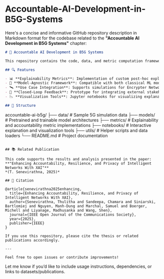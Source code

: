 # Accountable-AI-Development-in-B5G-Systems

Here's a concise and informative GitHub repository description in Markdown format for the codebase related to the **"Accountable AI Development in B5G Systems"** chapter:

```markdown
# 📡 Accountable AI Development in B5G Systems

This repository contains the code, data, and metric computation framework introduced in the thesis chapter *"Accountable AI Development in B5G Systems"*. The work focuses on quantifying and enforcing explainability, fairness, and transparency in AI models deployed within next-generation (5G and B5G) intelligent networking systems.

## 🔍 Features

- 📊 **Explainability Metrics**: Implementation of custom post-hoc explainability metrics (e.g., fidelity, comprehensibility, contrastiveness) based on SHAP, LIME, and TreeSHAP.
- 🧠 **Model-Agnostic Framework**: Compatible with both classical ML models (e.g., SVM, Random Forest) and deep learning models used in wireless systems (e.g., MLP, LSTM).
- 🛰️ **Use Case Integration**: Supports simulations for Encrypter Network Traffic Analysis.
- 🔄 **Closed-Loop Feedback**: Prototype for integrating external stakeholder feedback into AI system updates.
- 📉 **Visualization Tools**: Jupyter notebooks for visualizing explanations and metric trends across time and use cases.

## 📁 Structure

```

accountable-ai-b5g/
├── data/                  # Sample 5G simulation data
├── models/                # Pretrained and trainable model architectures
├── metrics/               # Explainability and accountability metric implementations
├── notebooks/             # Interactive explanation and visualization tools
├── utils/                 # Helper scripts and data loaders
└── README.md              # Project documentation

```

## 📚 Related Publication

This code supports the results and analysis presented in the paper:  
**"Enhancing Accountability, Resilience, and Privacy of Intelligent Networks With XAI"**  
*(T. Senevirathna, 2025)*

## 📌 Citation

@article{senevirathna2025enhancing,
  title={Enhancing Accountability, Resilience, and Privacy of Intelligent Networks With XAI},
  author={Senevirathna, Thulitha and Sandeepa, Chamara and Siniarski, Bartlomiej and Nguyen, Manh-Dung and Marchal, Samuel and Boerger, Michell and Liyanage, Madhusanka and Wang, Shen},
  journal={IEEE Open Journal of the Communications Society},
  year={2025},
  publisher={IEEE}
}

If you use this repository, please cite the thesis or related publications accordingly.

---

Feel free to open issues or contribute improvements!
```

Let me know if you’d like to include usage instructions, dependencies, or links to datasets/publications.
